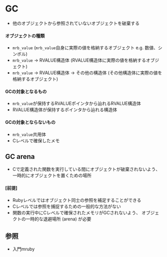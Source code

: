# GC
- 他のオブジェクトから参照されていないオブジェクトを破棄する

#### オブジェクトの種類
- `mrb_value` (`mrb_value`自身に実際の値を格納するオブジェクト e.g. 数値、シンボル)
- `mrb_value` -> RVALUE構造体 (RVALUE構造体に実際の値を格納するオブジェクト)
- `mrb_value` -> RVALUE構造体 -> その他の構造体 (その他構造体に実際の値を格納するオブジェクト)

#### GCの対象となるもの
- `mrb_value`が保持するRVALUEポインタから辿れるRVALUE構造体
- RVALUE構造体が保持するポインタから辿れる構造体

#### GCの対象とならないもの
- `mrb_value`共用体
- Cレベルで確保したメモ

## GC arena
- Cで定義された関数を実行している間にオブジェクトが破棄されないよう、
  一時的にオブジェクトを置くための場所

#### [前提]
- Rubyレベルではオブジェクト同士の参照を補足することができる
- Cレベルでは参照を捕捉するための一般的な方法がない
- 関数の実行中にCレベルで確保されたメモリがGCされないよう、
  オブジェクトの一時的な退避場所 (arena) が必要

## 参照
- 入門mruby
